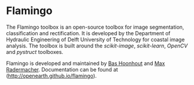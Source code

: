 Flamingo
========

The Flamingo toolbox is an open-source toolbox for image segmentation, classification and rectification.
It is developed by the Department of Hydraulic Engineering of Delft University of Technology for coastal image analysis.
The toolbox is built around the *scikit-image*, *scikit-learn*, *OpenCV* and *pystruct* toolboxes.

Flamingo is developed and maintained by [Bas Hoonhout](b.m.hoonhout@tudelft.nl) and [Max Radermacher](m.radermacher@tudelft.nl). Documentation can be found at (<http://openearth.github.io/flamingo>).
